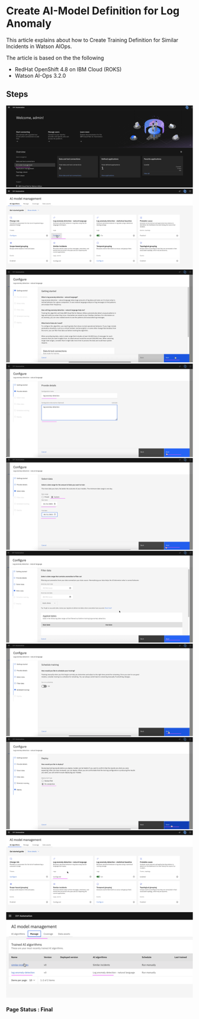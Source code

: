 # Create AI-Model Definition for Log Anomaly

This article explains about how to Create Training Definition for Similar Incidents in Watson AIOps.

The article is based on the the following

- RedHat OpenShift 4.8 on IBM Cloud (ROKS)
- Watson AI-Ops 3.2.0


## Steps

<img src="images/image-00001.png">
<img src="images/image-00002.png">
<img src="images/image-00003.png">
<img src="images/image-00004.png">
<img src="images/image-00005.png">
<img src="images/image-00006.png">
<img src="images/image-00007.png">
<img src="images/image-00008.png">
<img src="images/image-00009.png">
<img src="images/image-00010.png">


#### Page Status : Final